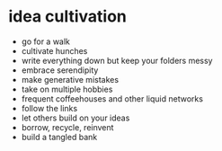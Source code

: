 # idea cultivation

* go for a walk
* cultivate hunches
* write everything down but keep your folders messy
* embrace serendipity
* make generative mistakes
* take on multiple hobbies
* frequent coffeehouses and other liquid networks
* follow the links
* let others build on your ideas
* borrow, recycle, reinvent
* build a tangled bank
